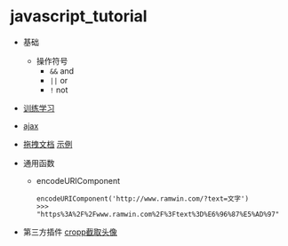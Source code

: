 # javascript_tutorial

* 基础
    * 操作符号
        * `&&` and
        * `||` or
        * `!` not

* [训练学习](https://gomakethings.com/guides/)
* [ajax](./ajax发送ajax请求.md)
* [拖拽文档](./drag.md) [示例](./drag.html)
* 通用函数
    * encodeURIComponent
        ```
        encodeURIComponent('http://www.ramwin.com/?text=文字')
        >>> "https%3A%2F%2Fwww.ramwin.com%2F%3Ftext%3D%E6%96%87%E5%AD%97"
        ```

* 第三方插件
    [cropp截取头像](cropp截取头像.html)
